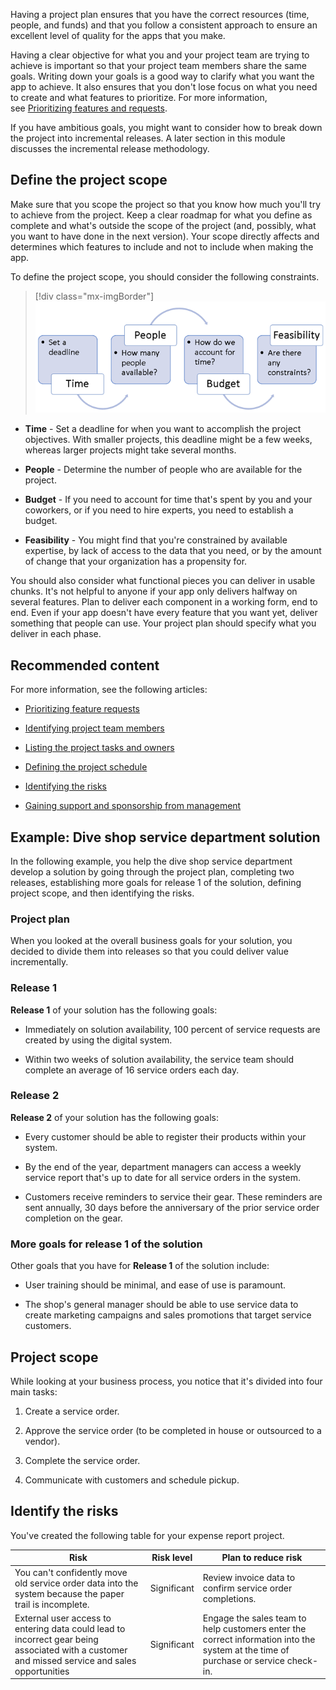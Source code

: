 Having a project plan ensures that you have the correct resources (time, people, and funds) and that you follow a consistent approach to ensure an excellent level of quality for the apps that you make.

Having a clear objective for what you and your project team are trying to achieve is important so that your project team members share the same goals. Writing down your goals is a good way to clarify what you want the app to achieve. It also ensures that you don't lose focus on what you need to create and what features to prioritize. For more information, see [Prioritizing features and requests](/power-apps/guidance/planning/prioritizing-features/?azure-portal=true).

If you have ambitious goals, you might want to consider how to break down the project into incremental releases. A later section in this module discusses the incremental release methodology.

## Define the project scope

Make sure that you scope the project so that you know how much you'll try to achieve from the project. Keep a clear roadmap for what you define as complete and what's outside the scope of the project (and, possibly, what you want to have done in the next version). Your scope directly affects and determines which features to include and not to include when making the app.

To define the project scope, you should consider the following constraints.

> [!div class="mx-imgBorder"]
> ![Diagram showing time, people, budget, and feasibility constraints.](../media/constraints.png)

- **Time** - Set a deadline for when you want to accomplish the project objectives. With smaller projects, this deadline might be a few weeks, whereas larger projects might take several months.

- **People** - Determine the number of people who are available for the project.

- **Budget** - If you need to account for time that's spent by you and your coworkers, or if you need to hire experts, you need to establish a budget.

- **Feasibility** - You might find that you're constrained by available expertise, by lack of access to the data that you need, or by the amount of change that your organization has a propensity for.

You should also consider what functional pieces you can deliver in usable chunks. It's not helpful to anyone if your app only delivers halfway on several features. Plan to deliver each component in a working form, end to end. Even if your app doesn't have every feature that you want yet, deliver something that people can use. Your project plan should specify what you deliver in each phase.

## Recommended content

For more information, see the following articles:

- [Prioritizing feature requests](/power-apps/guidance/planning/prioritizing-features/?azure-portal=true)

- [Identifying project team members](/power-apps/guidance/planning/identifying-project-members/?azure-portal=true)

- [Listing the project tasks and owners](/power-apps/guidance/planning/project-tasks-owners/?azure-portal=true)

- [Defining the project schedule](/power-apps/guidance/planning/defining-project-schedule/?azure-portal=true)

- [Identifying the risks](/power-apps/guidance/planning/identifying-risks/?azure-portal=true)

- [Gaining support and sponsorship from management](/power-apps/guidance/planning/gaining-support/?azure-portal=true)

## Example: Dive shop service department solution

In the following example, you help the dive shop service department develop a solution by going through the project plan, completing two releases, establishing more goals for release 1 of the solution, defining project scope, and then identifying the risks.

### Project plan

When you looked at the overall business goals for your solution, you decided to divide them into releases so that you could deliver value incrementally.

### Release 1

**Release 1** of your solution has the following goals:

- Immediately on solution availability, 100 percent of service requests are created by using the digital system.

- Within two weeks of solution availability, the service team should complete an average of 16 service orders each day.

### Release 2

**Release 2** of your solution has the following goals:

- Every customer should be able to register their products within your system.

- By the end of the year, department managers can access a weekly service report that's up to date for all service orders in the system.

- Customers receive reminders to service their gear. These reminders are sent annually, 30 days before the anniversary of the prior service order completion on the gear.

### More goals for release 1 of the solution

Other goals that you have for **Release 1** of the solution include:

- User training should be minimal, and ease of use is paramount.

- The shop's general manager should be able to use service data to create marketing campaigns and sales promotions that target service customers.

## Project scope

While looking at your business process, you notice that it's divided into four main tasks:

1. Create a service order.

2. Approve the service order (to be completed in house or outsourced to a vendor).

3. Complete the service order.

4. Communicate with customers and schedule pickup.

## Identify the risks

You've created the following table for your expense report project.

| **Risk** | **Risk level** | **Plan to reduce risk** |
|----------|----------------|-------------------------|
| You can't confidently move old service order data into the system because the paper trail is incomplete. | Significant | Review invoice data to confirm service order completions. |
| External user access to entering data could lead to incorrect gear being associated with a customer and missed service and sales opportunities | Significant | Engage the sales team to help customers enter the correct information into the system at the time of purchase or service check-in. |

